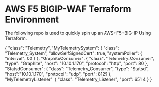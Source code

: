 # AWS F5 BIGIP-WAF Terraform Environment

The following repo is used to quickly spin up an AWS+F5+BIG-IP Using Terraform. 

{
 "class": "Telemetry",
 "MyTelemetrySystem": {
   "class": "Telemetry_System",
   "allowSelfSignedCert": true,
   "systemPoller": {
     "interval": 60
   }
 },
 "GraphiteConsumer": {
   "class": "Telemetry_Consumer",
   "type": "Graphite",
   "host": "10.10.1.170",
   "protocol": "http",
   "port": 80
 },
 "StatsdConsumer": {
  "class": "Telemetry_Consumer",
  "type": "Statsd",
  "host":"10.10.1.170",
  "protocol": "udp",
  "port": 8125
 },
 "MyTelemetryListener": {
   "class": "Telemetry_Listener",
   "port": 651
   4
 }
}